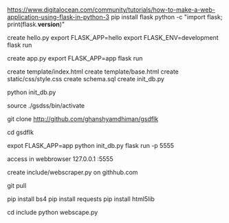 # 
https://www.digitalocean.com/community/tutorials/how-to-make-a-web-application-using-flask-in-python-3
pip install flask
python -c "import flask; print(flask.__version__)"

create hello.py
export FLASK_APP=hello
export FLASK_ENV=development
flask run

create app.py
export FLASK_APP=app
flask run


create template/index.html
create template/base.html
create static/css/style.css
create schema.sql
create init_db.py

python init_db.py

source ./gsdss/bin/activate

git clone http://github.com/ghanshyamdhiman/gsdflk

cd gsdflk

expot FLASK_APP=app
python init_db.py
flask run -p 5555

access in webbrowser 127.0.0.1 :5555

create include/webscraper.py on githhub.com

git pull

pip install bs4
pip install requests
pip install html5lib

cd include
python webscape.py







